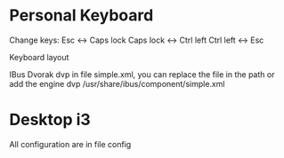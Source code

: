 # Personal Keyboard

Change keys:
Esc <-> Caps lock
Caps lock <-> Ctrl left
Ctrl left <-> Esc

Keyboard layout

IBus Dvorak dvp in file simple.xml, you can replace the file in the path or add the engine dvp
/usr/share/ibus/component/simple.xml

# Desktop i3

All configuration are in file config
